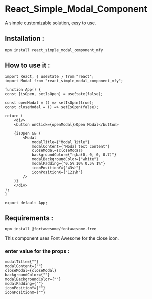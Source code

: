 # React_Simple_Modal_Component

A simple customizable solution, easy to use.

## Installation :

    npm install react_simple_modal_component_mfy

## How to use it :

    import React, { useState } from "react";
    import Modal from "react_simple_modal_component_mfy";

    function App() {
    const [isOpen, setIsOpen] = useState(false);

    const openModal = () => setIsOpen(true);
    const closeModal = () => setIsOpen(false);

    return (
        <div>
        <button onClick={openModal}>Open Modal</button>
        
        {isOpen && (
            <Modal
                modalTitle={"Modal Title"}
                modalContent={"Modal text content"}
                closeModal={closeModal}
                backgroundColor={"rgba(0, 0, 0, 0.7)"}
                modalBackgroundColor={"white"}
                modalPadding={"0.5% 10% 0.5% 1%"}
                iconPositionY={"43vh"}
                iconPositionX={"121vh"}
            />
        )}
        </div>
    );
    }

    export default App;

## Requirements :

    npm install @fortawesome/fontawesome-free

This component uses Font Awesome for the close icon.

### enter value for the props :

    modalTitle={""}
    modalContent={""}
    closeModal={closeModal}
    backgroundColor={""}
    modalBackgroundColor={""}
    modalPadding={""}
    iconPositionY={""}
    iconPositionX={""}
